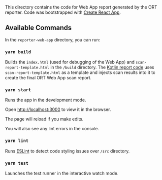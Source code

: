 This directory contains the code for Web App report generated by the ORT reporter. 
Code was bootstrapped with [Create React App](https://github.com/facebookincubator/create-react-app).

## Available Commands

In the `reporter-web-app` directory, you can run:

### `yarn build`

Builds the `index.html` (used for debugging of the Web App) and `scan-report-template.html` in the `/build` directory.
The [Kotlin report code](../reporter/src/main/kotlin/reporters/WebAppReporter.kt)
uses `scan-report-template.html` as a template and
injects scan results into it to create the final ORT Web App scan report. 

### `yarn start`

Runs the app in the development mode.

Open [http://localhost:3000](http://localhost:3000) to view it in the browser.

The page will reload if you make edits.

You will also see any lint errors in the console.

### `yarn lint`

Runs [ESLint](https://eslint.org/) to detect code styling issues over `/src` directory.

### `yarn test`

Launches the test runner in the interactive watch mode.